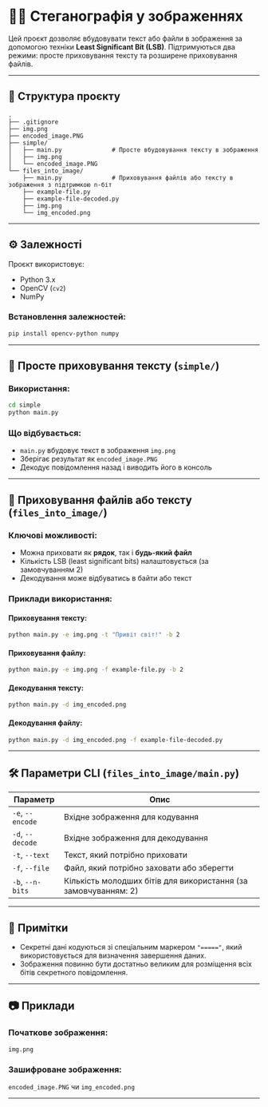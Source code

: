 # 🕵️‍♂️ Стеганографія у зображеннях

Цей проєкт дозволяє вбудовувати текст або файли в зображення за допомогою техніки **Least Significant Bit (LSB)**. Підтримуються два режими: просте приховування тексту та розширене приховування файлів.

---

## 📁 Структура проєкту

```
.
├── .gitignore
├── img.png
├── encoded_image.PNG
├── simple/
│   ├── main.py              # Просте вбудовування тексту в зображення
│   ├── img.png
│   └── encoded_image.PNG
└── files_into_image/
    ├── main.py              # Приховування файлів або тексту в зображення з підтримкою n-біт
    ├── example-file.py
    ├── example-file-decoded.py
    ├── img.png
    └── img_encoded.png
```

---

## ⚙️ Залежності

Проєкт використовує:

- Python 3.x
- OpenCV (`cv2`)
- NumPy

### Встановлення залежностей:

```bash
pip install opencv-python numpy
```

---

## 🧪 Просте приховування тексту (`simple/`)

### Використання:

```bash
cd simple
python main.py
```

### Що відбувається:

- `main.py` вбудовує текст в зображення `img.png`
- Зберігає результат як `encoded_image.PNG`
- Декодує повідомлення назад і виводить його в консоль

---

## 💾 Приховування файлів або тексту (`files_into_image/`)

### Ключові можливості:
- Можна приховати як **рядок**, так і **будь-який файл**
- Кількість LSB (least significant bits) налаштовується (за замовчуванням 2)
- Декодування може відбуватись в байти або текст

### Приклади використання:

#### Приховування тексту:

```bash
python main.py -e img.png -t "Привіт світ!" -b 2
```

#### Приховування файлу:

```bash
python main.py -e img.png -f example-file.py -b 2
```

#### Декодування тексту:

```bash
python main.py -d img_encoded.png
```

#### Декодування файлу:

```bash
python main.py -d img_encoded.png -f example-file-decoded.py
```

---

## 🛠 Параметри CLI (`files_into_image/main.py`)

| Параметр | Опис |
|---------|------|
| `-e`, `--encode` | Вхідне зображення для кодування |
| `-d`, `--decode` | Вхідне зображення для декодування |
| `-t`, `--text` | Текст, який потрібно приховати |
| `-f`, `--file` | Файл, який потрібно заховати або зберегти |
| `-b`, `--n-bits` | Кількість молодших бітів для використання (за замовчуванням: 2) |

---

## 📌 Примітки

- Секретні дані кодуються зі спеціальним маркером `"====="`, який використовується для визначення завершення даних.
- Зображення повинно бути достатньо великим для розміщення всіх бітів секретного повідомлення.

---

## 📷 Приклади

### Початкове зображення:

`img.png`

### Зашифроване зображення:

`encoded_image.PNG` чи `img_encoded.png`

---
